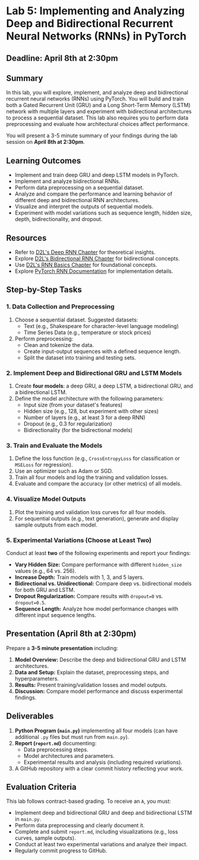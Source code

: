 # Lab 5: Implementing and Analyzing Deep and Bidirectional Recurrent Neural Networks (RNNs) in PyTorch

## Deadline: April 8th at 2:30pm

## Summary

In this lab, you will explore, implement, and analyze deep and bidirectional recurrent neural networks (RNNs) using PyTorch. You will build and train both a Gated Recurrent Unit (GRU) and a Long Short-Term Memory (LSTM) network with multiple layers and experiment with bidirectional architectures to process a sequential dataset. This lab also requires you to perform data preprocessing and evaluate how architectural choices affect performance. 

You will present a 3-5 minute summary of your findings during the lab session on **April 8th at 2:30pm**.

## Learning Outcomes

- Implement and train deep GRU and deep LSTM models in PyTorch.
- Implement and analyze bidirectional RNNs.
- Perform data preprocessing on a sequential dataset.
- Analyze and compare the performance and learning behavior of different deep and bidirectional RNN architectures.
- Visualize and interpret the outputs of sequential models.
- Experiment with model variations such as sequence length, hidden size, depth, bidirectionality, and dropout.

## Resources

- Refer to [D2L's Deep RNN Chapter](https://d2l.ai/chapter_recurrent-modern/deep-rnn.html) for theoretical insights.
- Explore [D2L's Bidirectional RNN Chapter](https://d2l.ai/chapter_recurrent-modern/bi-rnn.html) for bidirectional concepts.
- Use [D2L's RNN Basics Chapter](https://d2l.ai/chapter_recurrent-neural-networks/index.html) for foundational concepts.
- Explore [PyTorch RNN Documentation](https://pytorch.org/docs/stable/nn.html#recurrent-layers) for implementation details.

## Step-by-Step Tasks

### 1. Data Collection and Preprocessing

1. Choose a sequential dataset. Suggested datasets:
   - Text (e.g., Shakespeare for character-level language modeling)
   - Time Series Data (e.g., temperature or stock prices)
2. Perform preprocessing:
   - Clean and tokenize the data.
   - Create input-output sequences with a defined sequence length.
   - Split the dataset into training and testing sets.

### 2. Implement Deep and Bidirectional GRU and LSTM Models

1. Create **four models**: a deep GRU, a deep LSTM, a bidirectional GRU, and a bidirectional LSTM.
2. Define the model architecture with the following parameters:
   - Input size (from your dataset's features)
   - Hidden size (e.g., 128, but experiment with other sizes)
   - Number of layers (e.g., at least 3 for a deep RNN)
   - Dropout (e.g., 0.3 for regularization)
   - Bidirectionality (for the bidirectional models)

### 3. Train and Evaluate the Models

1. Define the loss function (e.g., `CrossEntropyLoss` for classification or `MSELoss` for regression).
2. Use an optimizer such as Adam or SGD.
3. Train all four models and log the training and validation losses.
4. Evaluate and compare the accuracy (or other metrics) of all models.

### 4. Visualize Model Outputs

1. Plot the training and validation loss curves for all four models.
2. For sequential outputs (e.g., text generation), generate and display sample outputs from each model.

### 5. Experimental Variations (Choose at Least Two)

Conduct at least **two** of the following experiments and report your findings:

- **Vary Hidden Size:** Compare performance with different `hidden_size` values (e.g., 64 vs. 256).
- **Increase Depth:** Train models with 1, 3, and 5 layers.
- **Bidirectional vs. Unidirectional:** Compare deep vs. bidirectional models for both GRU and LSTM.
- **Dropout Regularization:** Compare results with `dropout=0` vs. `dropout=0.5`.
- **Sequence Length:** Analyze how model performance changes with different input sequence lengths.

## Presentation (April 8th at 2:30pm)

Prepare a **3-5 minute presentation** including:

1. **Model Overview:** Describe the deep and bidirectional GRU and LSTM architectures.
2. **Data and Setup:** Explain the dataset, preprocessing steps, and hyperparameters.
3. **Results:** Present training/validation losses and model outputs.
4. **Discussion:** Compare model performance and discuss experimental findings.

## Deliverables

1. **Python Program (`main.py`)** implementing all four models (can have additional `.py` files but must run from `main.py`).
2. **Report (`report.md`)** documenting:
   - Data preprocessing steps.
   - Model architectures and parameters.
   - Experimental results and analysis (including required variations).
3. A GitHub repository with a clear commit history reflecting your work.

## Evaluation Criteria

This lab follows contract-based grading. To receive an `A`, you must:

- Implement deep and bidirectional GRU and deep and bidirectional LSTM in `main.py`.
- Perform data preprocessing and clearly document it.
- Complete and submit `report.md`, including visualizations (e.g., loss curves, sample outputs).
- Conduct at least two experimental variations and analyze their impact.
- Regularly commit progress to GitHub.




